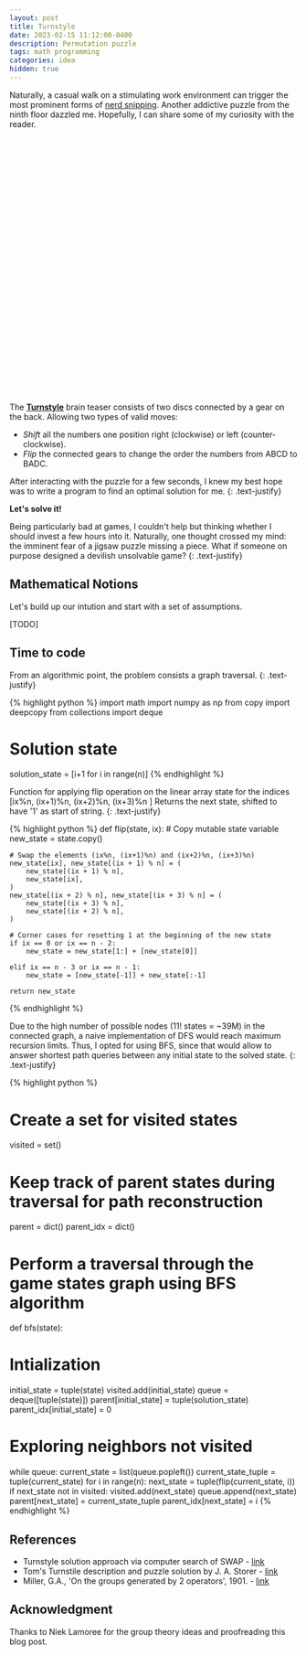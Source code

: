 ```yaml
---
layout: post
title: Turnstyle
date: 2023-02-15 11:12:00-0400
description: Permutation puzzle 
tags: math programming
categories: idea
hidden: true
---
```


Naturally, a casual walk on a stimulating work environment can trigger the most prominent forms of [nerd snipping](https://xkcd.com/356/). Another addictive puzzle from the ninth floor dazzled me. Hopefully, I can share some of my curiosity with the reader.    

<center>
<div class="img_row" style="height: 450px;width: 450px">
    <img class="col three" src="{{ site.baseurl }}/assets/img/turnstyle.png" alt="" title="Turnstyle"/>
</div>
</center>

The **[Turnstyle](https://gamewright.com/product/turnstyle)** brain teaser consists of two discs connected by a gear on the back. Allowing two types of valid moves:

- *Shift*  all the numbers one position right (clockwise) or left (counter-clockwise).
- *Flip* the connected gears to change the order the numbers from ABCD to BADC.

After interacting with the puzzle for a few seconds, I knew my best hope was to write a program to find an optimal solution for me. 
{: .text-justify} 

**Let's solve it!**

Being particularly bad at games, I couldn't help but thinking whether I should invest a few hours into it. Naturally, one thought crossed my mind: the imminent fear of a jigsaw puzzle missing a piece. What if someone on purpose designed a devilish unsolvable game? 
{: .text-justify} 

## Mathematical Notions

Let's build up our intution and start with a set of assumptions.

[TODO] 




## Time to code 

From an algorithmic point, the problem consists a graph traversal. 
{: .text-justify} 

{% highlight python %}
import math
import numpy as np
from copy import deepcopy
from collections import deque

# Solution state
solution_state = [i+1 for i in range(n)]
{% endhighlight %}

Function for applying flip operation on the linear array state for the indices [ix%n, (ix+1)%n, (ix+2)%n, (ix+3)%n ] Returns the next state, shifted to have '1' as start of string.
{: .text-justify} 

{% highlight python %}
def flip(state, ix):
    # Copy mutable state variable 
    new_state = state.copy()

    # Swap the elements (ix%n, (ix+1)%n) and (ix+2)%n, (ix+3)%n)
    new_state[ix], new_state[(ix + 1) % n] = (
        new_state[(ix + 1) % n], 
        new_state[ix],
    )
    new_state[(ix + 2) % n], new_state[(ix + 3) % n] = (
        new_state[(ix + 3) % n],
        new_state[(ix + 2) % n],
    )

    # Corner cases for resetting 1 at the beginning of the new state
    if ix == 0 or ix == n - 2:
        new_state = new_state[1:] + [new_state[0]]

    elif ix == n - 3 or ix == n - 1:
        new_state = [new_state[-1]] + new_state[:-1]

    return new_state
{% endhighlight %}




Due to the high number of possible nodes (11! states = ~39M) in the connected graph, a naive implementation of DFS would reach maximum recursion limits. Thus, I opted for using BFS, since that would allow to answer shortest path queries between any initial state to the solved state.
{: .text-justify} 

{% highlight python %}
# Create a set for visited states 
visited = set()

# Keep track of parent states during traversal for path reconstruction
parent = dict()
parent_idx = dict()

# Perform a traversal through the game states graph using BFS algorithm
def bfs(state):

  # Intialization
  initial_state = tuple(state)
  visited.add(initial_state)
  queue = deque([tuple(state)]) 
  parent[initial_state] = tuple(solution_state)
  parent_idx[initial_state] = 0

  # Exploring neighbors not visited
  while queue:
    current_state = list(queue.popleft())
    current_state_tuple = tuple(current_state)
    for i in range(n):
      next_state = tuple(flip(current_state, i))
      if next_state not in visited:
        visited.add(next_state)
        queue.append(next_state)
        parent[next_state] = current_state_tuple
        parent_idx[next_state] = i
{% endhighlight %}


## References

* Turnstyle solution approach via computer search of SWAP - [link](https://www.cs.brandeis.edu/~storer/JimPuzzles/ZPAGES/zzzTurnstyle.html)
* Tom's Turnstile description and puzzle solution by J. A. Storer - [link](https://www.cs.brandeis.edu/~storer/JimPuzzles/SLIDE/TomsTurnstile/TomsTurnstile.pdf)
* Miller, G.A., 'On the groups generated by 2 operators', 1901. - [link](https://www.ams.org/journals/bull/1901-07-10/S0002-9904-1901-00826-9/S0002-9904-1901-00826-9.pdf)


## Acknowledgment
Thanks to Niek Lamoree for the group theory ideas and proofreading this blog post. 
